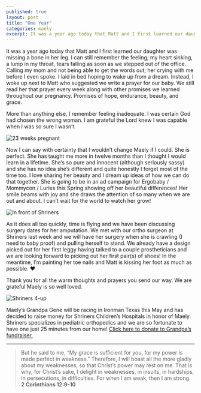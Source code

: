 ```yaml
---
published: true
layout: post
title: "One Year"
categories: maely
excerpt: It was a year ago today that Matt and I first learned our daughter was missing a bone in her leg. I can still remember the feeling; my heart sinking, a lump in my throat, tears falling as soon as we stepped out of the office.
---
```

It was a year ago today that Matt and I first learned our daughter was missing a bone in her leg. I can still remember the feeling; my heart sinking, a lump in my throat, tears falling as soon as we stepped out of the office. Calling my mom and not being able to get the words out; her crying with me before I even spoke. I laid in bed hoping to wake up from a dream. Instead, I woke up next to Matt who suggested we write a prayer for our baby. We still read her that prayer every week along with other promises we learned throughout our pregnancy. Promises of hope, endurance, beauty, and grace.

More than anything else, I remember feeling inadequate. I was certain God had chosen the wrong woman. I am grateful the Lord knew I was capable when I was so sure I wasn’t.

![23 weeks pregnant](http://mattborn.s3.amazonaws.com/mattmeg/blog/23-weeks.jpg)

Now I can say with certainty that I wouldn’t change Maely if I could. She is perfect. She has taught me more in twelve months than I thought I would learn in a lifetime. She’s so pure and innocent (although seriously sassy) and she has no idea she’s different and quite honestly I forget most of the time too. I love sharing her beauty and I dream up ideas of how we can do that together. She is going to be in an ad campaign for Ergobaby / Mommycon / Luries this Spring showing off her beautiful differences! Her smile beams with joy and she draws the attention of so many when we are out and about. I can’t wait for the world to watch her grow!

![In front of Shriners](http://mattborn.s3.amazonaws.com/mattmeg/blog/shriners-front.jpg)

As it does all too quickly, time is flying and we have been discussing surgery dates for her amputation. We met with our ortho surgeon at Shriners last week and we will have her surgery when she is crawling (I need to baby proof) and pulling herself to stand. We already have a design picked out for her first leggy having talked to a couple prostheticians and we are looking forward to picking out her first pair(s) of shoes! In the meantime, I’m painting her toe nails and Matt is kissing her foot as much as possible. ❤

Thank you for all the warm thoughts and prayers you send our way. We are grateful Maely is so well loved.

![Shriners 4-up](http://mattborn.s3.amazonaws.com/mattmeg/blog/shriners-quad.jpg)

Maely’s Grandpa Gene will be racing in Ironman Texas this May and has decided to raise money for Shriners Children’s Hospitals in honor of Maely. Shriners specializes in pediatric orthopedics and we are so fortunate to have one just 25 minutes from our home! [Click here to donate to Grandpa’s fundraiser.](http://support.shrinershospitals.org/site/TR/Events/General?pg=fund&fr_id=1030&pxfid=12421)

---

> But he said to me, “My grace is sufficient for you, for my power is made perfect in weakness.” Therefore, I will boast all the more gladly about my weaknesses, so that Christ’s power may rest on me. That is why, for Christ’s sake, I delight in weaknesses, in insults, in hardships, in persecutions, in difficulties. For when I am weak, then I am strong.
**2 Corinthians 12:9-10**